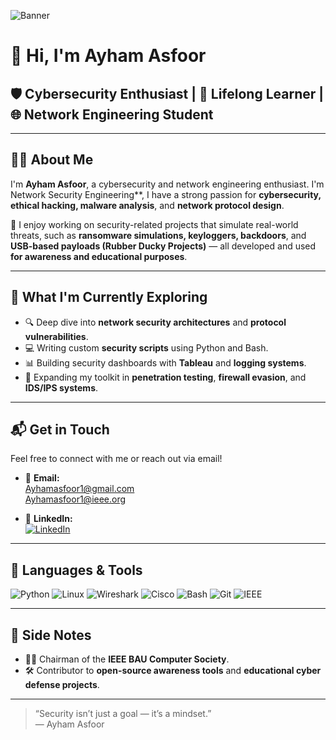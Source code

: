![Banner](https://github.com/AyhamAsfoor/AyhamAsfoor/assets/126945679/8e04ec6a-a99f-41df-9edf-f368bc9c2af0)

# 👋 Hi, I'm Ayham Asfoor

## 🛡️ Cybersecurity Enthusiast | 🧠 Lifelong Learner | 🌐 Network Engineering Student

---

## 👨‍💻 About Me

I'm **Ayham Asfoor**, a cybersecurity and network engineering enthusiast.
I'm Network Security Engineering**, I have a strong passion for **cybersecurity, ethical hacking, malware analysis**, and **network protocol design**.

🔐 I enjoy working on security-related projects that simulate real-world threats, such as **ransomware simulations, keyloggers, backdoors**, and **USB-based payloads (Rubber Ducky Projects)** — all developed and used **for awareness and educational purposes**.

---

## 🚀 What I'm Currently Exploring

- 🔍 Deep dive into **network security architectures** and **protocol vulnerabilities**.
- 💻 Writing custom **security scripts** using Python and Bash.
- 📊 Building security dashboards with **Tableau** and **logging systems**.
- 🧪 Expanding my toolkit in **penetration testing**, **firewall evasion**, and **IDS/IPS systems**.

---

## 📬 Get in Touch

Feel free to connect with me or reach out via email!

- 📧 **Email:**  
  [Ayhamasfoor1@gmail.com](mailto:Ayhamasfoor1@gmail.com)  
  [Ayhamasfoor1@ieee.org](mailto:Ayhamasfoor1@ieee.org)

- 🔗 **LinkedIn:**  
  [![LinkedIn](https://img.shields.io/badge/LinkedIn-Ayham%20Asfoor-blue?logo=linkedin&style=flat)](https://www.linkedin.com/in/ayham-asfoor-949630256/)

---

## 🧰 Languages & Tools

![Python](https://img.shields.io/badge/Python-3670A0?logo=python&logoColor=fff&style=for-the-badge)
![Linux](https://img.shields.io/badge/Linux-FCC624?logo=linux&logoColor=000&style=for-the-badge)
![Wireshark](https://img.shields.io/badge/Wireshark-1679A7?logo=wireshark&logoColor=fff&style=for-the-badge)
![Cisco](https://img.shields.io/badge/Cisco-1BA0D7?logo=cisco&logoColor=fff&style=for-the-badge)
![Bash](https://img.shields.io/badge/Bash-121011?logo=gnu-bash&logoColor=white&style=for-the-badge)
![Git](https://img.shields.io/badge/Git-F05032?logo=git&logoColor=fff&style=for-the-badge)
![IEEE](https://img.shields.io/badge/VSCode-007ACC?logo=visualstudiocode&logoColor=fff&style=for-the-badge)

---

## 📌 Side Notes

- 👨‍🏫 Chairman of the **IEEE BAU Computer Society**.
- 🛠️ Contributor to **open-source awareness tools** and **educational cyber defense projects**.

---

> “Security isn’t just a goal — it’s a mindset.”  
> — Ayham Asfoor